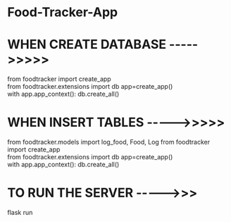 # Food-Tracker-App

# WHEN CREATE DATABASE ----->>>>>

from foodtracker import create_app    
from foodtracker.extensions import db
app=create_app()                
with app.app_context():
    db.create_all() 


# WHEN INSERT TABLES ----->>>>>

from foodtracker.models import log_food, Food, Log
from foodtracker import create_app    
from foodtracker.extensions import db
app=create_app()                
with app.app_context():
    db.create_all() 


# TO RUN THE SERVER ----->>>
flask run
